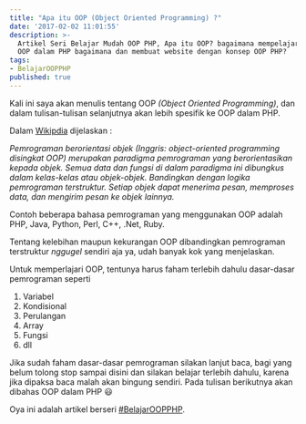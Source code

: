 ```yaml
---
title: "Apa itu OOP (Object Oriented Programming) ?"
date: '2017-02-02 11:01:55'
description: >-
  Artikel Seri Belajar Mudah OOP PHP, Apa itu OOP? bagaimana mempelajari
  OOP dalam PHP bagaimana dan membuat website dengan konsep OOP PHP?
tags:
- BelajarOOPPHP
published: true
---
```


Kali ini saya akan menulis tentang OOP *(Object Oriented Programming)*, dan dalam tulisan-tulisan selanjutnya akan lebih spesifik ke OOP dalam PHP.

Dalam [Wikipdia](http://https://id.wikipedia.org/wiki/Pemrograman_berorientasi_objek) dijelaskan :

*Pemrograman berorientasi objek (Inggris: object-oriented programming disingkat OOP) merupakan paradigma pemrograman yang berorientasikan kepada objek. Semua data dan fungsi di dalam paradigma ini dibungkus dalam kelas-kelas atau objek-objek. Bandingkan dengan logika pemrograman terstruktur. Setiap objek dapat menerima pesan, memproses data, dan mengirim pesan ke objek lainnya.*

Contoh beberapa bahasa pemrograman yang menggunakan OOP adalah PHP, Java, Python, Perl, C++, .Net, Ruby.

Tentang kelebihan maupun kekurangan OOP dibandingkan pemrograman terstruktur *nggugel* sendiri aja ya, udah banyak kok yang menjelaskan.

Untuk memperlajari OOP, tentunya harus faham terlebih dahulu dasar-dasar pemrograman seperti 

1. Variabel
2. Kondisional
3. Perulangan
4. Array
5. Fungsi
6. dll

Jika sudah faham dasar-dasar pemrograman silakan lanjut baca, bagi yang belum tolong stop sampai disini dan silakan belajar terlebih dahulu, karena jika dipaksa baca malah akan bingung sendiri. Pada tulisan berikutnya akan dibahas OOP dalam PHP :smiley:

Oya ini adalah artikel berseri [#BelajarOOPPHP](https://khoerodin.id/tag/#BelajarOOPPHP).